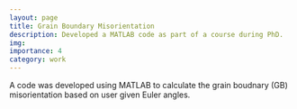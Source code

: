 ```yaml
---
layout: page
title: Grain Boundary Misorientation 
description: Developed a MATLAB code as part of a course during PhD. 
img:
importance: 4 
category: work 
---
```


A code was developed using MATLAB to calculate the grain boudnary (GB) misorientation based on user given Euler angles.

